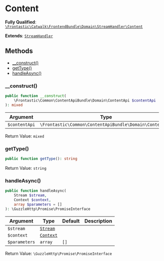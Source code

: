 #  Content

**Fully Qualified**: [`\Frontastic\Catwalk\FrontendBundle\Domain\StreamHandler\Content`](../../../../../src/php/FrontendBundle/Domain/StreamHandler/Content.php)

**Extends**: [`StreamHandler`](../StreamHandler.md)

## Methods

* [__construct()](#__construct)
* [getType()](#gettype)
* [handleAsync()](#handleasync)

### __construct()

```php
public function __construct(
    \Frontastic\Common\ContentApiBundle\Domain\ContentApi $contentApi
): mixed
```

Argument|Type|Default|Description
--------|----|-------|-----------
`$contentApi`|`\Frontastic\Common\ContentApiBundle\Domain\ContentApi`||

Return Value: `mixed`

### getType()

```php
public function getType(): string
```

Return Value: `string`

### handleAsync()

```php
public function handleAsync(
    Stream $stream,
    Context $context,
    array $parameters = []
): \GuzzleHttp\Promise\PromiseInterface
```

Argument|Type|Default|Description
--------|----|-------|-----------
`$stream`|[`Stream`](../Stream.md)||
`$context`|[`Context`](../../../ApiCoreBundle/Domain/Context.md)||
`$parameters`|`array`|`[]`|

Return Value: `\GuzzleHttp\Promise\PromiseInterface`


